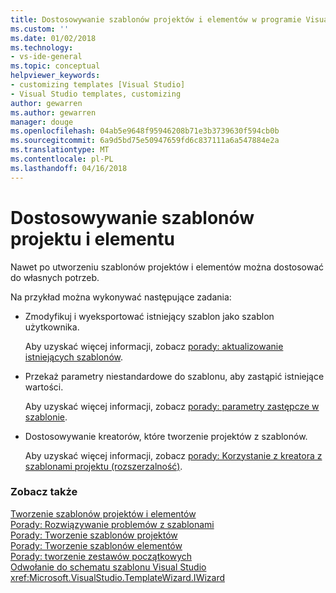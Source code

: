 ```yaml
---
title: Dostosowywanie szablonów projektów i elementów w programie Visual Studio | Dokumentacja firmy Microsoft
ms.custom: ''
ms.date: 01/02/2018
ms.technology:
- vs-ide-general
ms.topic: conceptual
helpviewer_keywords:
- customizing templates [Visual Studio]
- Visual Studio templates, customizing
author: gewarren
ms.author: gewarren
manager: douge
ms.openlocfilehash: 04ab5e9648f95946208b71e3b3739630f594cb0b
ms.sourcegitcommit: 6a9d5bd75e50947659fd6c837111a6a547884e2a
ms.translationtype: MT
ms.contentlocale: pl-PL
ms.lasthandoff: 04/16/2018
---
```

# <a name="customizing-project-and-item-templates"></a>Dostosowywanie szablonów projektu i elementu

Nawet po utworzeniu szablonów projektów i elementów można dostosować do własnych potrzeb.

Na przykład można wykonywać następujące zadania:

- Zmodyfikuj i wyeksportować istniejący szablon jako szablon użytkownika.

   Aby uzyskać więcej informacji, zobacz [porady: aktualizowanie istniejących szablonów](../ide/how-to-update-existing-templates.md).

- Przekaż parametry niestandardowe do szablonu, aby zastąpić istniejące wartości.

   Aby uzyskać więcej informacji, zobacz [porady: parametry zastępcze w szablonie](../ide/how-to-substitute-parameters-in-a-template.md).

- Dostosowywanie kreatorów, które tworzenie projektów z szablonów.

   Aby uzyskać więcej informacji, zobacz [porady: Korzystanie z kreatora z szablonami projektu (rozszerzalność)](../extensibility/how-to-use-wizards-with-project-templates.md).

### <a name="see-also"></a>Zobacz także

[Tworzenie szablonów projektów i elementów](../ide/creating-project-and-item-templates.md)  
[Porady: Rozwiązywanie problemów z szablonami](../ide/how-to-troubleshoot-templates.md)  
[Porady: Tworzenie szablonów projektów](../ide/how-to-create-project-templates.md)  
[Porady: Tworzenie szablonów elementów](../ide/how-to-create-item-templates.md)  
[Porady: tworzenie zestawów początkowych](../ide/how-to-create-starter-kits.md)  
[Odwołanie do schematu szablonu Visual Studio](../extensibility/visual-studio-template-schema-reference.md)  
<xref:Microsoft.VisualStudio.TemplateWizard.IWizard>